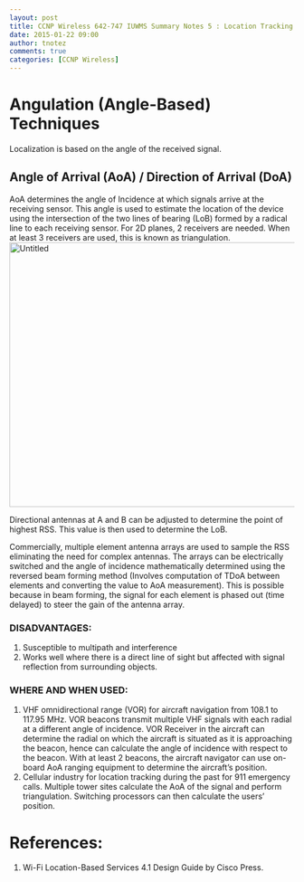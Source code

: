 ```yaml
---
layout: post
title: CCNP Wireless 642-747 IUWMS Summary Notes 5 : Location Tracking Techniques – Angulation (AoA / DoA)
date: 2015-01-22 09:00
author: tnotez
comments: true
categories: [CCNP Wireless]
---
```

<h1>Angulation (Angle-Based) Techniques</h1>

Localization is based on the angle of the received signal.

<h2>Angle of Arrival (AoA) / Direction of Arrival (DoA)</h2>

AoA determines the angle of Incidence at which signals arrive at the receiving sensor. This angle is used to estimate the location of the device using the intersection of the two lines of bearing (LoB) formed by a radical line to each receiving sensor. For 2D planes, 2 receivers are needed. When at least 3 receivers are used, this is known as triangulation.<!--more--><a href="https://littlenerdsdiary.files.wordpress.com/2015/01/untitled2.png"><img class=" size-full wp-image-3708 aligncenter" src="https://littlenerdsdiary.files.wordpress.com/2015/01/untitled2.png" alt="Untitled" width="525" height="468" /></a>

Directional antennas at A and B can be adjusted to determine the point of highest RSS. This value is then used to determine the LoB.

Commercially, multiple element antenna arrays are used to sample the RSS eliminating the need for complex antennas. The arrays can be electrically switched and the angle of incidence mathematically determined using the reversed beam forming method (Involves computation of TDoA between elements and converting the value to AoA measurement). This is possible because in beam forming, the signal for each element is phased out (time delayed) to steer the gain of the antenna array.

<h3>DISADVANTAGES:</h3>

<ol>
    <li>Susceptible to multipath and interference</li>
    <li>Works well where there is a direct line of sight but affected with signal reflection from surrounding objects.</li>
</ol>

<h3>WHERE AND WHEN USED:</h3>

<ol>
    <li>VHF omnidirectional range (VOR) for aircraft navigation from 108.1 to 117.95 MHz. VOR beacons transmit multiple VHF signals with each radial at a different angle of incidence. VOR Receiver in the aircraft can determine the radial on which the aircraft is situated as it is approaching the beacon, hence can calculate the angle of incidence with respect to the beacon. With at least 2 beacons, the aircraft navigator can use on-board AoA ranging equipment to determine the aircraft’s position.</li>
    <li>Cellular industry for location tracking during the past for 911 emergency calls. Multiple tower sites calculate the AoA of the signal and perform triangulation. Switching processors can then calculate the users’ position.</li>
</ol>

<h1>References:</h1>

<ol>
    <li>Wi-Fi Location-Based Services 4.1 Design Guide by Cisco Press.</li>
</ol>
